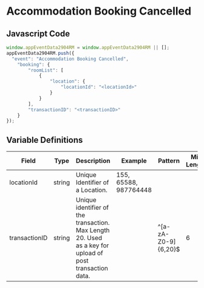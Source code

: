 # Accommodation Booking Cancelled

## Javascript Code
```js
window.appEventData2904RM = window.appEventData2904RM || [];
appEventData2904RM.push({
  "event": "Accommodation Booking Cancelled",
    "booking": {
        "roomList": [
            {
                "location": {
                    "locationId": "<locationId>"
                }
            }
        ],
        "transactionID": "<transactionID>"
    }
});
```

## Variable Definitions

|Field|Type|Description|Example|Pattern|Min Length|Max Length|Minimum|Maximum|Multiple Of|
| --- | --- | --- | --- | --- | --- | --- | --- | --- | --- |
|locationId|string|Unique Identifier of a Location. |155, 65588, 987764448|||||||
|transactionID|string|Unique identifier of the transaction. Max Length 20. Used as a key for upload of post transaction data. ||^[a-zA-Z0-9]{6,20}$|6|20||||
